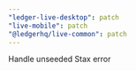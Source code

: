 ```yaml
---
"ledger-live-desktop": patch
"live-mobile": patch
"@ledgerhq/live-common": patch
---
```


Handle unseeded Stax error
